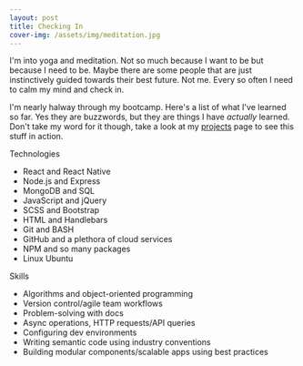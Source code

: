 ```yaml
---
layout: post
title: Checking In
cover-img: /assets/img/meditation.jpg
---
```


I'm into yoga and meditation. Not so much because I want to be but because I need to be. Maybe there are some people that are just instinctively guided towards their best future. Not me. Every so often I need to calm my mind and check in.

I'm nearly halway through my bootcamp. Here's a list of what I've learned so far. Yes they are buzzwords, but they are things I have _actually_ learned. Don't take my word for it though, take a look at my <a href="/projects">projects</a> page to see this stuff in action.

Technologies

- React and React Native
- Node.js and Express
- MongoDB and SQL
- JavaScript and jQuery
- SCSS and Bootstrap
- HTML and Handlebars
- Git and BASH
- GitHub and a plethora of cloud services
- NPM and so many packages
- Linux Ubuntu

Skills

- Algorithms and object-oriented programming
- Version control/agile team workflows
- Problem-solving with docs
- Async operations, HTTP requests/API queries
- Configuring dev environments
- Writing semantic code using industry conventions
- Building modular components/scalable apps using best practices
